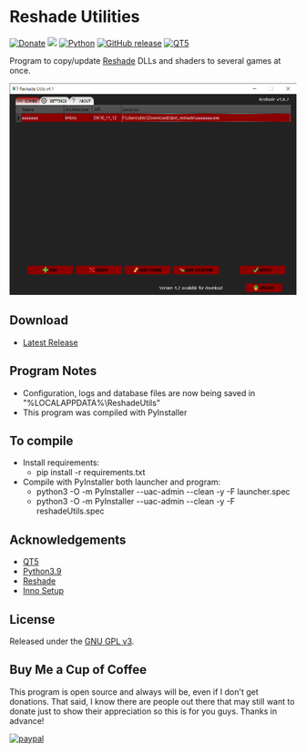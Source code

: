 # Reshade Utilities
[![Donate](https://img.shields.io/badge/Donate-PayPal-green.svg?style=plastic)](https://www.paypal.com/cgi-bin/webscr?cmd=_s-xclick&hosted_button_id=ENK474GPJMVTE)
[<img src="https://img.shields.io/github/license/ddc/ReshadeUtils.svg?style=plastic">](https://github.com/ddc/ReshadeUtils/blob/master/LICENSE)
[![Python](https://img.shields.io/badge/python-3.9-blue.svg?style=plastic)](https://www.python.org/downloads/)
[![GitHub release](https://img.shields.io/github/release/ddc/ReshadeUtils.svg?style=plastic)](https://github.com/ddc/ReshadeUtils/releases/latest)
[![QT5](https://img.shields.io/badge/QT-5-brightgreen.svg?style=plastic)](https://www.qt.io/)

Program to copy/update [Reshade](https://reshade.me/) DLLs and shaders to several games at once.

![screenshot](src/media/screenshot.png)

## Download
+ [Latest Release](https://github.com/ddc/ReshadeUtils/releases/latest)


## Program Notes
+ Configuration, logs and database files are now being saved in "%LOCALAPPDATA%\ReshadeUtils"
+ This program was compiled with PyInstaller


## To compile
+ Install requirements:
    + pip install -r requirements.txt
+ Compile with PyInstaller both launcher and program:
    + python3 -O -m PyInstaller --uac-admin --clean -y -F launcher.spec
    + python3 -O -m PyInstaller --uac-admin --clean -y -F reshadeUtils.spec


## Acknowledgements
+ [QT5](https://www.qt.io)
+ [Python3.9](https://www.python.org/downloads/)
+ [Reshade](https://reshade.me/)
+ [Inno Setup](http://www.innosetup.com/)


## License
Released under the [GNU GPL v3](LICENSE).


## Buy Me a Cup of Coffee
This program is open source and always will be, even if I don't get donations. That said, I know there are people out there that may still want to donate just to show their appreciation so this is for you guys. Thanks in advance!

[![paypal](https://www.paypalobjects.com/en_US/i/btn/btn_donate_SM.gif)](https://www.paypal.com/cgi-bin/webscr?cmd=_s-xclick&hosted_button_id=ENK474GPJMVTE)
